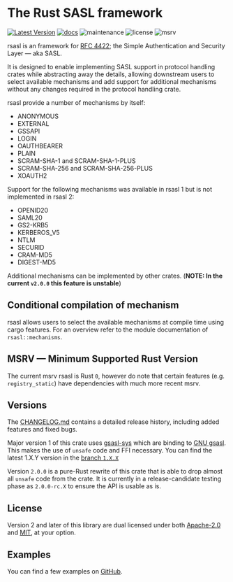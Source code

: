 # The Rust SASL framework

[![Latest Version]][crates.io]
[![docs]][docs.rs]
![maintenance]
![license]
![msrv]

rsasl is an framework for [RFC 4422](https://tools.ietf.org/html/rfc4422); the Simple Authentication and Security
Layer — aka SASL.

It is designed to enable implementing SASL support in protocol handling crates while abstracting away the details,
allowing downstream users to select available mechanisms and add support for additional mechanisms without any
changes required in the protocol handling crate.

rsasl provide a number of mechanisms by itself:

- ANONYMOUS
- EXTERNAL
- GSSAPI
- LOGIN
- OAUTHBEARER
- PLAIN
- SCRAM-SHA-1 and SCRAM-SHA-1-PLUS
- SCRAM-SHA-256 and SCRAM-SHA-256-PLUS
- XOAUTH2

Support for the following mechanisms was available in rsasl 1 but is not implemented in rsasl 2:

- OPENID20
- SAML20
- GS2-KRB5
- KERBEROS_V5
- NTLM
- SECURID
- CRAM-MD5
- DIGEST-MD5

Additional mechanisms can be implemented by other crates. (**NOTE: In the current `v2.0.0` this feature is unstable**)

## Conditional compilation of mechanism

rsasl allows users to select the available mechanisms at compile time using cargo features.
For an overview refer to the module documentation of `rsasl::mechanisms`.

## MSRV — Minimum Supported Rust Version

The current msrv rsasl is Rust `0`, however do note that certain features (e.g. `registry_static`) have
dependencies with much more recent msrv.

## Versions

The [CHANGELOG.md](CHANGELOG.md) contains a detailed release history, including added features and fixed bugs.

Major version 1 of this crate uses [gsasl-sys](https://crates.io/crates/gsasl-sys) which are binding
to [GNU gsasl](https://www.gnu.org/software/gsasl). This makes the use of `unsafe` code and FFI necessary.
You can find the latest 1.X.Y version in the [branch `1.X.X`](https://github.com/dequbed/rsasl/tree/1.X.X)

Version `2.0.0` is a pure-Rust rewrite of this crate that is able to drop almost all `unsafe` code from the crate.
It is currently in a release-candidate testing phase as `2.0.0-rc.X` to ensure the API is usable as is.

## License

Version 2 and later of this library are dual licensed under both [Apache-2.0](LICENSE.APACHE-2.0) and
[MIT](LICENSE.MIT), at your option.

## Examples

You can find a few examples on [GitHub](https://github.com/dequbed/rsasl/tree/main/examples).

[Latest Version]: https://img.shields.io/crates/v/rsasl.svg
[crates.io]: https://crates.io/crates/rsasl
[docs]: https://docs.rs/rsasl/badge.svg
[docs.rs]: https://docs.rs/rsasl/
[maintenance]: https://img.shields.io/badge/maintenance-actively%20developed-green.svg
[license]: https://img.shields.io/crates/l/rsasl
[msrv]: https://img.shields.io/badge/rust%20msrv-1.70.0-blueviolet
